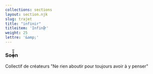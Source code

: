 ```yaml
---
collections: sections
layout: section.njk
slug: trajet
title: "infinir"
titleitem: 'Infini̷̴͓̇͋᷃r'
weight: 25
lettre: '&amp;'
---
```


### Soȯ̷̴͓͋᷃n
Collectif de créateurs
"Ne rien aboutir pour toujours avoir à y penser"
